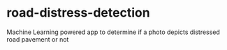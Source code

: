 # road-distress-detection
Machine Learning powered app to determine if a photo depicts distressed road pavement or not
